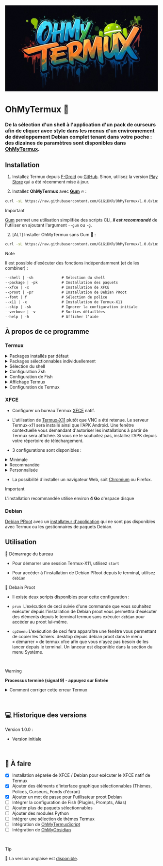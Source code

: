![Logo OhMyTermux](assets/logo.jpg)

# OhMyTermux 🧊

### **De la sélection d'un shell à l'application d'un pack de curseurs afin de cliquer avec style dans les menus d'un environnement de développement Debian complet tenant dans votre poche : des dizaines de paramètres sont disponibles dans [OhMyTermux](https://github.com/GiGiDKR/OhMyTermux).**

## Installation

1. Installez Termux depuis [F-Droid](https://f-droid.org/en/packages/com.termux) ou [GitHub](https://github.com/termux/termux-app). Sinon, utilisez la version [Play Store](https://play.google.com/store/apps/details?id=com.termux&pcampaignid=web_share) qui a été récemment mise à jour.

2. Installez **OhMyTermux** avec **[Gum](https://github.com/charmbracelet/gum)** 🔥 :
```bash
curl -sL https://raw.githubusercontent.com/GiGiDKR/OhMyTermux/1.0.0/install_fr.sh -o install_fr.sh && chmod +x install_fr.sh && ./install_fr.sh --gum
```

>[!IMPORTANT]
> [Gum](https://github.com/charmbracelet/gum) permet une utilisation simplifiée des scripts CLI, **_il est recommandé_** de l'utiliser en ajoutant l'argument `--gum` ou `-g`.

2. [ALT] Installer OhMyTermux sans Gum 🧊 :
```bash
curl -sL https://raw.githubusercontent.com/GiGiDKR/OhMyTermux/1.0.0/install_fr.sh -o install_fr.sh && chmod +x install_fr.sh && ./install_fr.sh
```

>[!NOTE]
> Il est possible d'exécuter des fonctions indépendamment (et de les combiner) :
>
> ```
> --shell | -sh             # Sélection du shell
> --package | -pk           # Installation des paquets
> --xfce | -x               # Installation de XFCE
> --proot | -pr             # Installation de Debian PRoot
> --font | f                # Sélection de police
> --x11 | -x                # Installation de Termux-X11
> --skip | -sk              # Ignorer la configuration initiale
> --verbose | -v            # Sorties détaillées
> --help | -h               # Afficher l'aide
> ```

## À propos de ce programme

### Termux

<details>

<summary>Packages installés par défaut</summary>

- [wget](https://github.com/mirror/wget)
- [curl](https://github.com/curl/curl)
- [git](https://github.com/git/git)
- [unzip](https://en.m.wikipedia.org/wiki/ZIP_(file_format))

</details>

<details>

<summary>Packages sélectionnables individuellement</summary>

- [nala](https://github.com/volitank/nala)
- [eza](https://github.com/eza-community/eza)
- [lsd](https://github.com/lsd-rs/lsd)
- [logo-ls](https://github.com/Yash-Handa/logo-ls)
- [bat](https://github.com/sharkdp/bat)
- [lf](https://github.com/gokcehan/lf)
- [fzf](https://github.com/junegunn/fzf)
- [glow](https://github.com/charmbracelet/glow)
- [python](https://github.com/python)
- [nodejs](https://github.com/nodejs/node)
- [nodejs-lts](https://github.com/nodejs/Release)
- [micro](https://github.com/zyedidia/micro)
- [vim](https://github.com/vim/vim)
- [neovim](https://github.com/neovim/neovim)
- [lazygit](https://github.com/jesseduffield/lazygit)
- [open-ssh](https://www.openssh.com/)

</details>

<details>

<summary>Sélection du shell</summary>

- [Bash](https://git.savannah.gnu.org/cgit/bash.git/)
- [ZSH](https://www.zsh.org/)
- [Fish](https://github.com/fish-shell/fish-shell)

</details>

<details>

<summary>Configuration Zsh</summary>

- [Oh-My-Zsh](https://github.com/ohmyzsh/ohmyzsh)
- [zsh-syntax-highlighting](https://github.com/zsh-users/zsh-syntax-highlighting)
- [zsh-completions](https://github.com/zsh-users/zsh-completions)
- [zsh-you-should-use](https://github.com/MichaelAquilina/zsh-you-should-use)
- [zsh-alias-finder](https://github.com/ohmyzsh/ohmyzsh/tree/master/plugins/alias-finder)

</details>

<details>

<summary>Configuration de Fish</summary>

- [Oh-My-Fish](https://github.com/oh-my-fish/oh-my-fish)
- [Fisher](https://github.com/jorgebucaran/fisher)
- [Pure](https://github.com/pure-fish/pure)
- [Fishline](https://github.com/0rax/fishline)
- [Virtualfish](https://github.com/justinmayer/virtualfish)
- [Conseils sur les abréviations de poisson](https://github.com/gazorby/fish-abbreviation-tips)
- [Bang-Bang](https://github.com/oh-my-fish/plugin-bang-bang)
- [Poisson que vous devriez utiliser](https://github.com/paysonwallach/fish-you-should-use)
- [Catppuccin pour poisson](https://github.com/catppuccin/fish)

</details>

<details>

<summary>Affichage Termux</summary>

- [Polices Nerd](https://github.com/ryanoasis/nerd-fonts)
- [Powerlevel10k](https://github.com/romkatv/powerlevel10k)

</details>

<details>

<summary>Configuration de Termux</summary>

- Alias ​​personnalisés (alias communs + alias spécifiques en fonction du package ou du plugin installé)

</details>

### **XFCE**

- Configurer un bureau Termux [XFCE](https://wiki.termux.com/wiki/Graphical_Environment#XFCE) natif.

- L'utilisation de [Termux-X11](https://github.com/termux/termux-x11) plutôt que VNC a été retenue. Le serveur Termux-x11 sera installé ainsi que l'APK Android. Une fenêtre contextuelle vous demandant d'autoriser les installations à partir de Termux sera affichée. Si vous ne le souhaitez pas, installez l'APK depuis votre répertoire de téléchargement.

- 3 configurations sont disponibles :
<details>

<summary>Minimale</summary>

Uniquement les paquets nécessaires :
```
termux-x11-nightly       # Termux-X11
virglrenderer-android    # VirGL
xfce4                    # XFCE
xfce4-terminal           # Terminal
```
</details>

<details>

<summary>Recommandée</summary>

Installation minimale + les paquets suivants :
```
netcat-openbsd            # Utilitaire réseau
pavucontrol-qt            # Contrôle du son
thunar-archive-plugin     # Archives
wmctrl # Contrôle des fenêtres
xfce4-notifyd             # Notifications
xfce4-screenshooter       # Capture d'écran
xfce4-taskmanagerb        # Gestionnaire des tâches
xfce4-whiskermenu-plugin  # Menu Whisker
```
Et les éléments d'interface suivants :
```
WhiteSur-Theme           # https://github.com/vinceliuice/WhiteSur-gtk-theme
WhiteSur-Icon            # https://github.com/vinceliuice/WhiteSur-icon-theme
Fluent-Cursors           # https://github.com/vinceliuice/Fluent-cursors
WhiteSur-Wallpapers      # https://github.com/vinceliuice/WhiteSur-wallpapers
```
</details>

<details>

<summary>Personnalisée</summary>

Le contenu de l'installation minimale + le choix parmi :
```
jq                       # Utilitaire JSON
gigolo                   # Gestionnaire de fichiers
mousepad                 # Éditeur de texte
netcat-openbsd           # Utilitaire réseau
parole                   # Lecteur multimédia
pavucontrol-qt           # Contrôle du son
ristretto                # Gestionnaire d'images
thunar-archive-plugin    # Archives
thunar-media-tags-plugin # Média
wmctrl                   # Contrôle de fenêtre
xfce4-artwork            # Illustration
xfce4-battery-plugin     # Batterie
xfce4-clipman-plugin     # Presse-papiers
xfce4-cpugraph-plugin    # Graphique CPU
xfce4-datetime-plugin    # Date et heure
xfce4-dict               # Dictionnaire
xfce4-diskperf-plugin    # Performances du disque
xfce4-fsguard-plugin     # Surveillance du disque
xfce4-genmon-plugin      # Widgets génériques
xfce4-mailwatch-plugin   # Surveillance du courrier électronique
xfce4-netload-plugin     # Chargement réseau
xfce4-notes-plugin       # Notes
xfce4-notifyd            # Notifications
xfce4-places-plugin      # Lieux
xfce4-screenshooter      # Capture d'écran
xfce4-taskmanager        # Gestionnaire des tâches
xfce4-systemload-plugin  # Chargement du système
xfce4-timer-plugin       # Minuterie
xfce4-wavelan-plugin     # Wi-Fi
xfce4-weather-plugin     # Informations météo
xfce4-whiskermenu-plugin # Menu Whisker
```
Le choix parmi les éléments d'interface suivants :

Thème :
```
WhiteSur-Theme           # https://github.com/vinceliuice/WhiteSur-gtk-theme
Fluent-Theme             # https://github.com/vinceliuice/Fluent-gtk-theme
Lavanda-Theme            # https://github.com/vinceliuice/Lavanda-gtk-theme
```
Icônes :
```
WhiteSur-Icon            # https://github.com/vinceliuice/WhiteSur-icon-theme
McMojave-Circle          # https://github.com/vinceliuice/McMojave-circle-icon-theme
Tela-Icon                # https://github.com/vinceliuice/Tela-icon-theme
Fluent-Icon              # https://github.com/vinceliuice/Fluent-icon-theme
Qogir-Icon               # https://github.com/vinceliuice/Qogir-icon-theme
```
Curseurs :
```
Fluent-Cursors           # https://github.com/vinceliuice/Fluent-cursors
```
Fonds d'écran :
```
WhiteSur-Wallpapers      # https://github.com/vinceliuice/WhiteSur-wallpapers
```
</details>

- La possibilité d'installer un navigateur Web, soit [Chromium](https://www.chromium.org/) ou Firefox.

> [!IMPORTANT]
> L'installation recommandée utilise environ **4 Go** d'espace disque

### Debian
[Debian PRoot](https://wiki.termux.com/wiki/PRoot) avec un [installateur d'application](https://github.com/GiGiDKR/App-Installer) qui ne sont pas disponibles avec Termux ou les gestionnaires de paquets Debian.

## Utilisation

🧊 Démarrage du bureau

- Pour démarrer une session Termux-X11, utilisez ```start```

- Pour accéder à l'installation de Debian PRoot depuis le terminal, utilisez ```debian```

🧊 Debain Proot

- Il existe deux scripts disponibles pour cette configuration :

- ```prun```  L'exécution de ceci suivie d'une commande que vous souhaitez exécuter depuis l'installation de Debian proot vous permettra d'exécuter des éléments depuis le terminal termux sans exécuter ```debian``` pour accéder au proot lui-même.

- ```cp2menu``` L'exécution de ceci fera apparaître une fenêtre vous permettant de copier les fichiers .desktop depuis debian proot dans le menu « démarrer » de termux xfce afin que vous n'ayez pas besoin de les lancer depuis le terminal. Un lanceur est disponible dans la section du menu Système.

</details>

&nbsp;

> [!WARNING]
> **Processus terminé (signal 9) - appuyez sur Entrée**

<details>

<summary>Comment corriger cette erreur Termux</summary>

Vous devez exécuter cette commande adb pour corriger l'erreur du processus 9 qui forcera la fermeture de Termux :
```
adb shell "/system/bin/device_config put activity_manager max_phantom_processes 2147483647"
```
Pour faire cela sans utiliser de PC, vous avez plusieurs méthodes :
Tout d'abord, connectez-vous au WIFI.

**Méthode 1 :**
Installez adb dans Termux en exécutant ce code :
```
pkg install android-tools -y
```
Ouvrez ensuite les paramètres et activez les options du développeur en sélectionnant « À propos du téléphone », puis appuyez 7 fois sur « Créer ».

Revenez à ce menu et accédez aux options du développeur, activez le débogage sans fil, puis cliquez dessus pour obtenir le numéro de port, puis cliquez sur « Appairer l'appareil » pour obtenir le code d'appairage.

Mettez les paramètres en mode écran partagé en appuyant sur le bouton carré en bas à droite de votre téléphone et maintenez l'icône des paramètres enfoncée jusqu'à ce que l'icône d'écran partagé apparaisse.

Sélectionnez ensuite Termux et dans les paramètres, sélectionnez « Appairer avec un code ». Dans Termux, saisissez « adb pair » puis saisissez vos informations d'appairage.

Une fois ce processus terminé, vous pouvez saisir adb connect et vous connecter à votre téléphone avec l'adresse IP et le port fournis dans le menu de débogage sans fil. Vous pouvez ensuite exécuter la commande fix :

```adb shell "/system/bin/device_config put activity_manager max_phantom_processes 2147483647"```

**Méthode 2 :**

Installez LADB depuis [Playstore](https://play.google.com/store/apps/details?id=com.draco.ladb) ou depuis [GitHub](https://github.com/hyperio546/ladb-builds/releases).

En écran partagé, ayez un côté LADB et l'autre côté affichant les paramètres du développeur.
Dans les paramètres du développeur, activez le débogage sans fil, puis cliquez dessus pour obtenir le numéro de port, puis cliquez sur associer l'appareil pour obtenir le code d'association.
Entrez ces deux valeurs dans LADB.
Une fois connecté, exécutez la commande fix :

```adb shell "/system/bin/device_config put activity_manager max_phantom_processes 2147483647"```

</details>

&nbsp;

## 💻 Historique des versions

Version 1.0.0 :
- Version initiale

&nbsp;

## 📖 À faire
- [X] Installation séparée de XFCE / Debian pour exécuter le XFCE natif de Termux
- [X] Ajouter des éléments d'interface graphique sélectionnables (Thèmes, Polices, Curseurs, Fonds d'écran)
- [X] Ajouter un mot de passe pour l'utilisateur proot Debian
- [ ] Intégrer la configuration de Fish (Plugins, Prompts, Alias)
- [ ] Ajouter plus de paquets sélectionnables
- [ ] Ajouter des modules Python
- [ ] Intégrer une sélection de thèmes Termux
- [ ] Intégration de [OhMyTermuxScript](https://github.com/GiGiDKR/OhMyTermuxScript)
- [ ] Intégration de [OhMyObsidian](https://github.com/GiGiDKR/OhMyObsidian)

&nbsp;

> [!TIP]
> 🚩 La version anglaise est [disponible](README.md).

